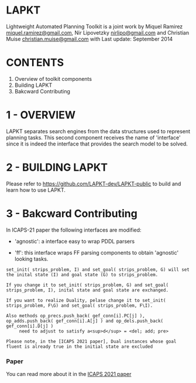 LAPKT
======

Lightweight Automated Planning Toolkit is a joint work by Miquel Ramirez <miquel.ramirez@gmail.com>, Nir Lipovetzky <nirlipo@gmail.com> and Christian Muise <christian.muise@gmail.com> with Last update: September 2014

CONTENTS
========

1. Overview of toolkit components
2. Building LAPKT
3. Bakcward Contributing

1 - OVERVIEW
===========

LAPKT separates search engines from the data structures used to represent
planning tasks. This second component receives the name of 'interface' since
it is indeed the interface that provides the search model to be solved.

2 - BUILDING LAPKT
==================

Please refer to https://github.com/LAPKT-dev/LAPKT-public to build and learn how to use LAPKT.



3 - Bakcward Contributing
===========


In ICAPS-21 paper the following interfaces are modified:

* 'agnostic': a interface easy to wrap PDDL parsers

* 'ff': this interface wraps FF parsing components to obtain 'agnostic' looking
tasks.

```
set_init( strips_problem, I) and set_goal( strips_problem, G) will set the inital state (I) and goal state (G) to strips_problem. 

If you change it to set_init( strips_problem, G) and set_goal( strips_problem, I), inital state and goal state are exchanged.

If you want to realize Duality, pelase change it to set_init( strips_problem, F\G) and set_goal( strips_problem, F\I). 

Also methods op_precs.push_back( gef_conn[i].PC[j] ), op_adds.push_back( gef_conn[i].A[j] ) and op_dels.push_back( gef_conn[i].D[j] ) 
     need to adjust to satisfy a<sup>d</sup> = <del; add; pre>

Please note, in the [ICAPS 2021 paper], Dual instances whose goal fluent is already true in the initial state are excluded
```


### Paper ###
You can read more about it in the [ICAPS 2021 paper](https://ojs.aaai.org/index.php/ICAPS/article/view/15965/15776)
